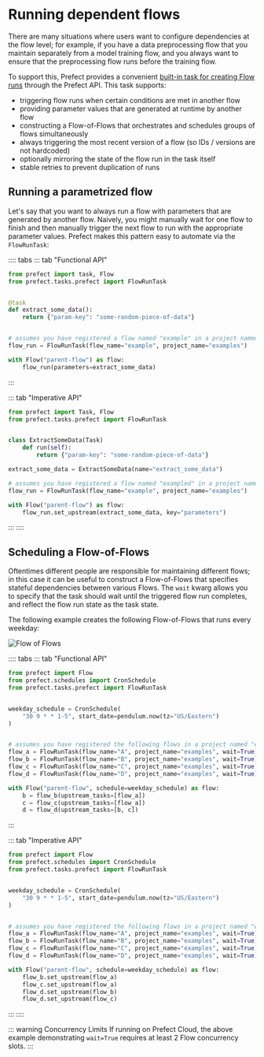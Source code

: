 # Running dependent flows

There are many situations where users want to configure dependencies at the flow level; for example,
if you have a data preprocessing flow that you maintain separately from a model training flow, and you 
always want to ensure that the preprocessing flow runs before the training flow.

To support this, Prefect provides a convenient [built-in task for creating Flow runs](/api/latest/tasks/prefect.html#flowruntask)
through the Prefect API.  This task supports:
- triggering flow runs when certain conditions are met in another flow
- providing parameter values that are generated at runtime by another flow
- constructing a Flow-of-Flows that orchestrates and schedules groups of flows simultaneously
- always triggering the most recent version of a flow (so IDs / versions are not hardcoded)
- optionally mirroring the state of the flow run in the task itself
- stable retries to prevent duplication of runs

## Running a parametrized flow

Let's say that you want to always run a flow with parameters that are generated by another flow. 
Naively, you might manually wait for one flow to finish and then manually trigger the next flow to run
with the appropriate parameter values.  Prefect makes this pattern easy to automate via the `FlowRunTask`:


:::: tabs
::: tab "Functional API"
```python
from prefect import task, Flow
from prefect.tasks.prefect import FlowRunTask


@task
def extract_some_data():
    return {"param-key": "some-random-piece-of-data"}


# assumes you have registered a flow named "example" in a project named "examples"
flow_run = FlowRunTask(flow_name="example", project_name="examples")

with Flow("parent-flow") as flow:
    flow_run(parameters=extract_some_data)
```
:::

::: tab "Imperative API"
```python
from prefect import Task, Flow
from prefect.tasks.prefect import FlowRunTask


class ExtractSomeData(Task)
    def run(self):
        return {"param-key": "some-random-piece-of-data"}

extract_some_data = ExtractSomeData(name="extract_some_data")

# assumes you have registered a flow named "exampled" in a project named "examples"
flow_run = FlowRunTask(flow_name="example", project_name="examples")

with Flow("parent-flow") as flow:
    flow_run.set_upstream(extract_some_data, key="parameters")
```
:::
::::

## Scheduling a Flow-of-Flows

Oftentimes different people are responsible for maintaining different flows; in this case it can be useful
to construct a Flow-of-Flows that specifies stateful dependencies between various Flows.  The `wait` kwarg
allows you to specify that the task should wait until the triggered flow run completes, and reflect the
flow run state as the task state.

The following example creates the following Flow-of-Flows that runs every weekday:

![Flow of Flows](/idioms/flow-of-flows.png)

:::: tabs
::: tab "Functional API"
```python
from prefect import Flow
from prefect.schedules import CronSchedule
from prefect.tasks.prefect import FlowRunTask


weekday_schedule = CronSchedule(
    "30 9 * * 1-5", start_date=pendulum.now(tz="US/Eastern")
)


# assumes you have registered the following flows in a project named "examples"
flow_a = FlowRunTask(flow_name="A", project_name="examples", wait=True)
flow_b = FlowRunTask(flow_name="B", project_name="examples", wait=True)
flow_c = FlowRunTask(flow_name="C", project_name="examples", wait=True)
flow_d = FlowRunTask(flow_name="D", project_name="examples", wait=True)

with Flow("parent-flow", schedule=weekday_schedule) as flow:
    b = flow_b(upstream_tasks=[flow_a])
    c = flow_c(upstream_tasks=[flow_a])
    d = flow_d(upstream_tasks=[b, c])
```
:::

::: tab "Imperative API"
```python
from prefect import Flow
from prefect.schedules import CronSchedule
from prefect.tasks.prefect import FlowRunTask


weekday_schedule = CronSchedule(
    "30 9 * * 1-5", start_date=pendulum.now(tz="US/Eastern")
)


# assumes you have registered the following flows in a project named "examples"
flow_a = FlowRunTask(flow_name="A", project_name="examples", wait=True)
flow_b = FlowRunTask(flow_name="B", project_name="examples", wait=True)
flow_c = FlowRunTask(flow_name="C", project_name="examples", wait=True)
flow_d = FlowRunTask(flow_name="D", project_name="examples", wait=True)

with Flow("parent-flow", schedule=weekday_schedule) as flow:
    flow_b.set_upstream(flow_a)
    flow_c.set_upstream(flow_a)
    flow_d.set_upstream(flow_b)
    flow_d.set_upstream(flow_c)
```
:::
::::

::: warning Concurrency Limits
If running on Prefect Cloud, the above example demonstrating `wait=True` requires at least 2 Flow
concurrency slots.
:::
